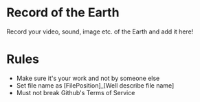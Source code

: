 # Record of the Earth
Record your video, sound, image etc. of the Earth and add it here!

# Rules
- Make sure it's your work and not by someone else
- Set file name as [FilePosition]_[Well describe file name]
- Must not break Github's Terms of Service
